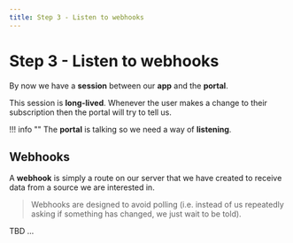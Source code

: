 ```yaml
---
title: Step 3 - Listen to webhooks
---
```


# Step 3 - Listen to webhooks

By now we have a **session** between our **app** and the **portal**.

This session is **long-lived**. Whenever the user makes a change to their
subscription then the portal will try to tell us.

!!! info ""
    The **portal** is talking so we need a way of **listening**.

## Webhooks

A **webhook** is simply a route on our server that we have created to receive data 
from a source we are interested in.

> Webhooks are designed to avoid polling (i.e. instead of us repeatedly asking if something 
has changed, we just wait to be told).

TBD ...
